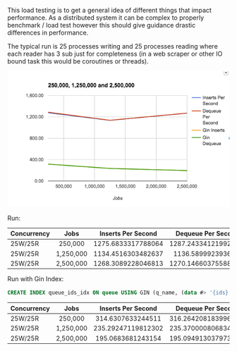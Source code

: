 This load testing is to get a general idea of different things that impact performance. As a distributed system it can be complex to properly benchmark / load test however this should give guidance drastic differences in performance.

The typical run is 25 processes writing and 25 processes reading where each reader has 3 sub just for completeness (in a web scraper or other IO bound task this would be coroutines or threads).

![Chart](PQ_Chart.png)


Run:

| Concurrency | Jobs      | Inserts Per Second | Dequeue Per Second |
|-------------|:---------:|:------------------:|-------------------:|
| 25W/25R     | 250,000   | 1275.6833317788064 | 1287.2433412199268 |
| 25W/25R     | 1,250,000 | 1134.4516303482637 | 1136.589992393676  |
| 25W/25R     | 2,500,000 | 1268.3089228046813 | 1270.1466037558885 |



Run with Gin Index:

```sql
CREATE INDEX queue_ids_idx ON queue USING GIN (q_name, (data #> '{ids}'::text[]));
```

| Concurrency | Jobs      | Inserts Per Second | Dequeue Per Second |
|-------------|:---------:|:------------------:|-------------------:|
| 25W/25R     | 250,000   | 314.6307633244511  | 316.26420818399646 |
| 25W/25R     | 1,250,000 | 235.29247119812302 | 235.37000080683464 |
| 25W/25R     | 2,500,000 | 195.0683681243154  | 195.09491303797395 |



